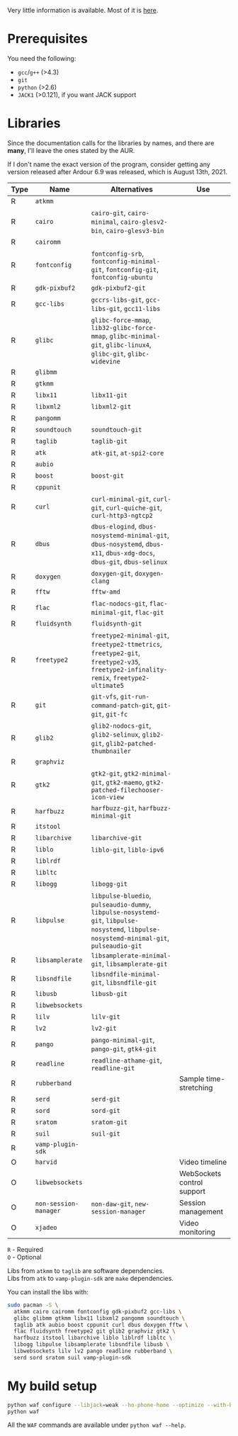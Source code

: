 Very little information is available.
Most of it is [here](https://ardour.org/building_linux.html).

# Prerequisites

You need the following:

- `gcc`/`g++` (>4.3)
- `git`
- `python` (>2.6)
- `JACK1` (>0.121), if you want JACK support

# Libraries

Since the documentation calls for the libraries by names, and there are **many**, I'll leave the ones stated by the AUR.

If I don't name the exact version of the program, consider getting any version released after Ardour 6.9 was released, which is August 13th, 2021.

| Type | Name | Alternatives | Use |
| - | - | - | - |
| R | `atkmm` | | |
| R | `cairo` | `cairo-git`, `cairo-minimal`, `cairo-glesv2-bin`, `cairo-glesv3-bin` | |
| R | `cairomm` | | |
| R | `fontconfig` | `fontconfig-srb`, `fontconfig-minimal-git`, `fontconfig-git`, `fontconfig-ubuntu` | |
| R | `gdk-pixbuf2` | `gdk-pixbuf2-git` | |
| R | `gcc-libs` | `gccrs-libs-git`, `gcc-libs-git`, `gcc11-libs` | |
| R | `glibc` | `glibc-force-mmap`, `lib32-glibc-force-mmap`, `glibc-minimal-git`, `glibc-linux4`, `glibc-git`, `glibc-widevine` | |
| R | `glibmm` | | |
| R | `gtkmm` | | |
| R | `libx11` | `libx11-git` | |
| R | `libxml2` | `libxml2-git` | |
| R | `pangomm` | | |
| R | `soundtouch` | `soundtouch-git` | |
| R | `taglib` | `taglib-git` | |
| R | `atk` | `atk-git`, `at-spi2-core` | |
| R | `aubio` | | |
| R | `boost` | `boost-git` | |
| R | `cppunit` | | |
| R | `curl` | `curl-minimal-git`, `curl-git`, `curl-quiche-git`, `curl-http3-ngtcp2` | |
| R | `dbus` | `dbus-elogind`, `dbus-nosystemd-minimal-git`, `dbus-nosystemd`, `dbus-x11`, `dbus-xdg-docs`, `dbus-git`, `dbus-selinux` | |
| R | `doxygen` | `doxygen-git`, `doxygen-clang` | |
| R | `fftw` | `fftw-amd` | |
| R | `flac` | `flac-nodocs-git`, `flac-minimal-git`, `flac-git` | |
| R | `fluidsynth` | `fluidsynth-git` | |
| R | `freetype2` | `freetype2-minimal-git`, `freetype2-ttmetrics`, `freetype2-git`, `freetype2-v35`, `freetype2-infinality-remix`, `freetype2-ultimate5` | |
| R | `git` | `git-vfs`, `git-run-command-patch-git`, `git-git`, `git-fc` | |
| R | `glib2` | `glib2-nodocs-git`, `glib2-selinux`, `glib2-git`, `glib2-patched-thumbnailer` | |
| R | `graphviz` | | |
| R | `gtk2` | `gtk2-git`, `gtk2-minimal-git`, `gtk2-maemo`, `gtk2-patched-filechooser-icon-view` | |
| R | `harfbuzz` | `harfbuzz-git`, `harfbuzz-minimal-git` | |
| R | `itstool` | | |
| R | `libarchive` | `libarchive-git` | | |
| R | `liblo` | `liblo-git`, `liblo-ipv6` | | |
| R | `liblrdf` | | | |
| R | `libltc` | | | |
| R | `libogg` | `libogg-git` | |
| R | `libpulse` | `libpulse-bluedio`, `pulseaudio-dummy`, `libpulse-nosystemd-git`, `libpulse-nosystemd`, `libpulse-nosystemd-minimal-git`, `pulseaudio-git` | |
| R | `libsamplerate` | `libsamplerate-minimal-git`, `libsamplerate-git` | |
| R | `libsndfile` | `libsndfile-minimal-git`, `libsndfile-git` | |
| R | `libusb` | `libusb-git` | |
| R | `libwebsockets` | | |
| R | `lilv` | `lilv-git` | |
| R | `lv2` | `lv2-git` | |
| R | `pango` | `pango-minimal-git`, `pango-git`, `gtk4-git` | |
| R | `readline` | `readline-athame-git`, `readline-git` | |
| R | `rubberband` | | Sample time-stretching |
| R | `serd` | `serd-git` | |
| R | `sord` | `sord-git` | |
| R | `sratom` | `sratom-git` | |
| R | `suil` | `suil-git` | |
| R | `vamp-plugin-sdk` | | |
| O | `harvid` | | Video timeline |
| O | `libwebsockets` | | WebSockets control support |
| O | `non-session-manager` | `non-daw-git`, `new-session-manager` | Session management |
| O | `xjadeo` | | Video monitoring |

`R` - Required<br>
`O` - Optional

Libs from `atkmm` to `taglib` are software dependencies.<br>
Libs from `atk` to `vamp-plugin-sdk` are `make` dependencies.

You can install the libs with:

```sh
sudo pacman -S \
  atkmm cairo cairomm fontconfig gdk-pixbuf2 gcc-libs \
  glibc glibmm gtkmm libx11 libxml2 pangomm soundtouch \
  taglib atk aubio boost cppunit curl dbus doxygen fftw \
  flac fluidsynth freetype2 git glib2 graphviz gtk2 \
  harfbuzz itstool libarchive liblo liblrdf libltc \
  libogg libpulse libsamplerate libsndfile libusb \
  libwebsockets lilv lv2 pango readline rubberband \
  serd sord sratom suil vamp-plugin-sdk
```

# My build setup

```sh
python waf configure --libjack=weak --ho-phone-home --optimize --with-backends=alsa,dummy,jack,pulseaudio
python waf
```
All the `WAF` commands are available under `python waf --help`.
